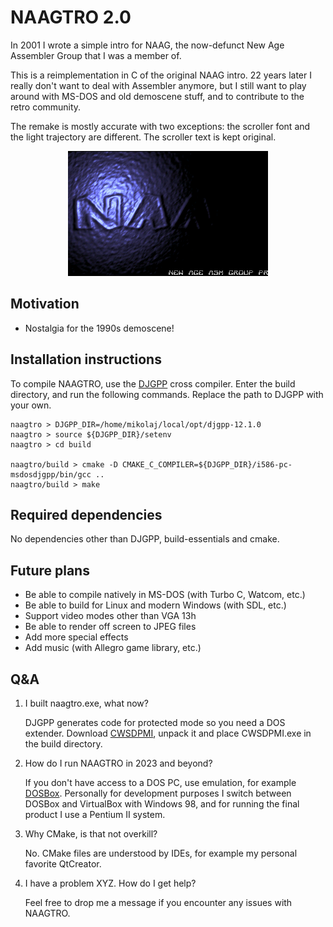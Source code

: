 # NAAGTRO 2.0

In 2001 I wrote a simple intro for NAAG, the now-defunct New Age Assembler Group 
that I was a member of.

This is a reimplementation in C of the original NAAG intro. 22 years later
I really don't want to deal with Assembler anymore, but I still want to
play around with MS-DOS and old demoscene stuff, and to contribute to the retro
community.

The remake is mostly accurate with two exceptions: the scroller font and the light
trajectory are different. The scroller text is kept original.

<div align="center">
    <img src="showcase.gif" />
</div>

## Motivation

- Nostalgia for the 1990s demoscene!

## Installation instructions

To compile NAAGTRO, use the [DJGPP](https://github.com/andrewwutw/build-djgpp) 
cross compiler. Enter the build directory, and run the following commands. 
Replace the path to DJGPP with your own.

    naagtro > DJGPP_DIR=/home/mikolaj/local/opt/djgpp-12.1.0
    naagtro > source ${DJGPP_DIR}/setenv
    naagtro > cd build
    
    naagtro/build > cmake -D CMAKE_C_COMPILER=${DJGPP_DIR}/i586-pc-msdosdjgpp/bin/gcc ..
    naagtro/build > make

## Required dependencies

No dependencies other than DJGPP, build-essentials and cmake.

## Future plans

- Be able to compile natively in MS-DOS (with Turbo C, Watcom, etc.)
- Be able to build for Linux and modern Windows (with SDL, etc.)
- Support video modes other than VGA 13h
- Be able to render off screen to JPEG files
- Add more special effects
- Add music (with Allegro game library, etc.)

## Q&A

1. I built naagtro.exe, what now?

    DJGPP generates code for protected mode so you need a DOS extender. Download
    [CWSDPMI](https://web.archive.org/web/20151217064947/http://homer.rice.edu/~sandmann/cwsdpmi/csdpmi7b.zip),
    unpack it and place CWSDPMI.exe in the build directory.

2. How do I run NAAGTRO in 2023 and beyond?

    If you don't have access to a DOS PC, use emulation, for example [DOSBox](http://www.dosbox.com/).
    Personally for development purposes I switch between DOSBox and VirtualBox 
    with Windows 98, and for running the final product I use a Pentium II system.

3. Why CMake, is that not overkill?

    No. CMake files are understood by IDEs, for example my personal favorite QtCreator.

4. I have a problem XYZ. How do I get help?

    Feel free to drop me a message if you encounter any issues with NAAGTRO.
